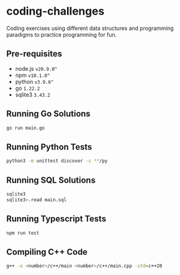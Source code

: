 # coding-challenges
Coding exercises using different data structures and programming paradigms to practice programming for fun.

## Pre-requisites
- node.js `v20.9.0^`
- npm `v10.1.0^`
- python `v3.9.6^`
- go `1.22.2`
- sqlite3 `3.43.2`

## Running Go Solutions
```bash
go run main.go
``` 

## Running Python Tests
```bash
python3 -m unittest discover -s **/py 
``` 

## Running SQL Solutions
```bash
sqlite3
sqlite3>.read main.sql
``` 

## Running Typescript Tests
```bash
npm run test
``` 

## Compiling C++ Code
```bash
g++ -o <number>/c++/main <number>/c++/main.cpp -std=c++20
```